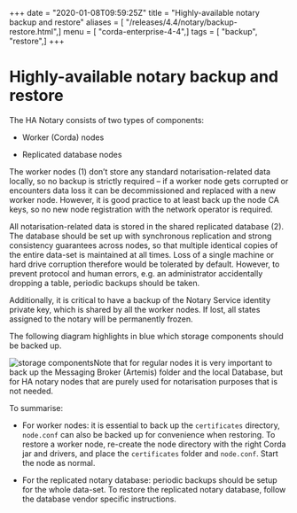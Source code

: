 +++
date = "2020-01-08T09:59:25Z"
title = "Highly-available notary backup and restore"
aliases = [ "/releases/4.4/notary/backup-restore.html",]
menu = [ "corda-enterprise-4-4",]
tags = [ "backup", "restore",]
+++


# Highly-available notary backup and restore

The HA Notary consists of two types of components:


* Worker (Corda) nodes


* Replicated database nodes


The worker nodes (1) don’t store any standard notarisation-related data locally, so no backup is strictly required – if a worker node gets corrupted or encounters data loss it can be decommissioned and replaced with a new worker node. However, it is good practice to at least back up the node CA keys, so no new node registration with the network operator is required.

All notarisation-related data is stored in the shared replicated database (2). The database should be set up with synchronous replication and strong consistency guarantees across nodes, so that multiple identical copies of the entire data-set is maintained at all times.
            Loss of a single machine or hard drive corruption therefore would be tolerated by default.
            However, to prevent protocol and human errors, e.g. an administrator accidentally dropping a table, periodic backups should be taken.

Additionally, it is critical to have a backup of the Notary Service identity private key, which is shared by all the worker nodes. If lost, all states assigned to the notary will be permanently frozen.

The following diagram highlights in blue which storage components should be backed up.

![storage components](notary/resources/storage-components.png "storage components")Note that for regular nodes it is very important to back up the Messaging Broker (Artemis) folder and the local Database, but for HA notary nodes that are purely used for notarisation purposes that is not needed.

To summarise:


* For worker nodes: it is essential to back up the `certificates` directory, `node.conf` can also be backed up for convenience when restoring. To restore a worker node, re-create the node directory with the right Corda jar and drivers, and place the `certificates` folder and `node.conf`. Start the node as normal.


* For the replicated notary database: periodic backups should be setup for the whole data-set. To restore the replicated notary database, follow the database vendor specific instructions.



